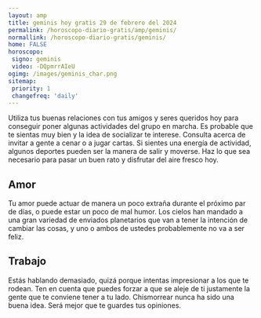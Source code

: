 ```yaml
---
layout: amp
title: geminis hoy gratis 29 de febrero del 2024 
permalink: /horoscopo-diario-gratis/amp/geminis/
normallink: /horoscopo-diario-gratis/geminis/
home: FALSE
horoscopo:
 signo: geminis
 video: -DQpmrrAIeU
ogimg: /images/geminis_char.png
sitemap:
 priority: 1
 changefreq: 'daily'
---
```



Utiliza tus buenas relaciones con tus amigos y seres queridos hoy para conseguir poner algunas actividades del grupo en marcha. Es probable que te sientas muy bien y la idea de socializar te interese. Consulta acerca de invitar a gente a cenar o a jugar cartas. Si sientes una energía de actividad, algunos deportes pueden ser la manera de salir y moverse. Haz lo que sea necesario para pasar un buen rato y disfrutar del aire fresco hoy.

## Amor

Tu amor puede actuar de manera un poco extraña durante el próximo par de días, o puede estar un poco de mal humor. Los cielos han mandado a una gran variedad de enviados planetarios que van a tener la intención de cambiar las cosas, y uno o ambos de ustedes probablemente no va a ser feliz.

## Trabajo

Estás hablando demasiado, quizá porque intentas impresionar a los que te rodean. Ten en cuenta que puedes forzar a que se aleje de ti justamente la gente que te conviene tener a tu lado. Chismorrear nunca ha sido una buena idea. Será mejor que te guardes tus opiniones.